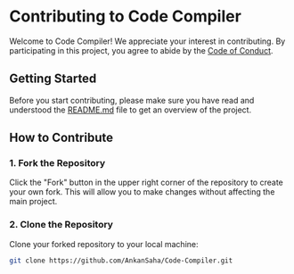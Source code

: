 # Contributing to Code Compiler

Welcome to Code Compiler! We appreciate your interest in contributing. By participating in this project, you agree to abide by the [Code of Conduct](CODE_OF_CONDUCT.md).

## Getting Started

Before you start contributing, please make sure you have read and understood the [README.md](README.md) file to get an overview of the project.

## How to Contribute

### 1. Fork the Repository

Click the "Fork" button in the upper right corner of the repository to create your own fork. This will allow you to make changes without affecting the main project.

### 2. Clone the Repository

Clone your forked repository to your local machine:

```bash
git clone https://github.com/AnkanSaha/Code-Compiler.git
```
